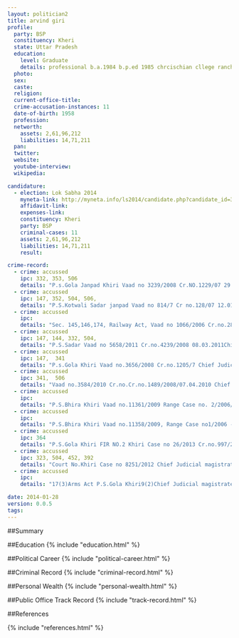 ```yaml
---
layout: politician2
title: arvind giri
profile: 
  party: BSP
  constituency: Kheri
  state: Uttar Pradesh
  education: 
    level: Graduate
    details: professional b.a.1984 b.p.ed 1985 chrcischian cllege ranchi 1985
  photo: 
  sex: 
  caste: 
  religion: 
  current-office-title: 
  crime-accusation-instances: 11
  date-of-birth: 1958
  profession: 
  networth: 
    assets: 2,61,96,212
    liabilities: 14,71,211
  pan: 
  twitter: 
  website: 
  youtube-interview: 
  wikipedia: 

candidature: 
  - election: Lok Sabha 2014
    myneta-link: http://myneta.info/ls2014/candidate.php?candidate_id=3109
    affidavit-link: 
    expenses-link: 
    constituency: Kheri 
    party: BSP
    criminal-cases: 11
    assets: 2,61,96,212
    liabilities: 14,71,211
    result:  

crime-record: 
  - crime: accussed
    ipc: 332, 353, 506
    details: "P.s.Gola Janpad Khiri Vaad no 3239/2008 Cr.NO.1229/07 29.05.2008  Chief Judicial magistrate Court 30.05.2014" 
  - crime: accussed
    ipc: 147, 352, 504, 506,
    details: "P.S.Kotwali Sadar janpad Vaad no 814/7 Cr no.128/07 12.01.2009 Chief Judicial magistrate khiri 22.04.2014" 
  - crime: accussed
    ipc: 
    details: "Sec. 145,146,174, Railway Act, Vaad no 1066/2006 Cr.no.289/2000 15.12.2000Chief Judicial magistrate khiri. . 16.05.2014 Railway Act" 
  - crime: accussed
    ipc: 147, 144, 332, 504,
    details: "P.S.Sadar Vaad no 5658/2011 Cr.no.4239/2008 08.03.2011Chief Judicial magistrate khiri 30.04.2014" 
  - crime: accussed
    ipc: 147,  341
    details: "P.s.Gola Khiri Vaad no.3656/2008 Cr.no.1205/7 Chief Judicial magistrate Khiri 30.05.2014" 
  - crime: accussed
    ipc: 341,  506
    details: "Vaad no.3584/2010 Cr.no.Cr.no.1489/2008/07.04.2010 Chief Judicial magistrateKhiri 30.05.2014" 
  - crime: accussed
    ipc: 
    details: "P.S.Bhira Khiri Vaad no.11361/2009 Range Case no. 2/2006/7  2(16)9,27,31,32 Indian Forest Act Range Kishanpur Chief Judicial magistrate khiri 26.09.2012,24.05.2014," 
  - crime: accussed
    ipc: 
    details: "P.S.Bhira Khiri Vaad no.11358/2009, Range Case no1/2006 -079(2)16,9,20,32,Indian Forest Act  Chief Judicial magistrate Court 26.9.2012 24.05.2014" 
  - crime: accussed
    ipc: 364
    details: "P.S.Gola Khiri FIR NO.2 Khiri Case no 26/2013 Cr.no.997/2011 Chief Judicial magistrate Court 2.04.2014" 
  - crime: accussed
    ipc: 323, 504, 452, 392
    details: "Court No.Khiri Case no 8251/2012 Chief Judicial magistrate Court 14.03.2014" 
  - crime: accussed
    ipc: 
    details: "17(3)Arms Act P.S.Gola Khiri9(2)Chief Judicial magistrate Court Khiri  10.03.2014" 

date: 2014-01-28
version: 0.0.5
tags: 
---
```

##Summary


##Education
{% include "education.html" %}


##Political Career
{% include "political-career.html" %}


##Criminal Record
{% include "criminal-record.html" %}


##Personal Wealth
{% include "personal-wealth.html" %}


##Public Office Track Record
{% include "track-record.html" %}


##References


{% include "references.html" %}
